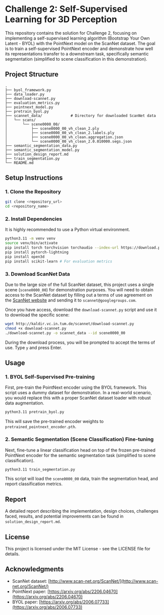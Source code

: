 # Challenge 2: Self-Supervised Learning for 3D Perception

This repository contains the solution for Challenge 2, focusing on implementing a self-supervised learning algorithm (Bootstrap Your Own Latent - BYOL) with the PointNext model on the ScanNet dataset. The goal is to train a self-supervised PointNext encoder and demonstrate how well its representations transfer to a downstream task, specifically semantic segmentation (simplified to scene classification in this demonstration).

## Project Structure

```
.
├── byol_framework.py
├── data_loader.py
├── download-scannet.py
├── evaluation_metrics.py
├── pointnext_model.py
├── pretrain_byol.py
├── scannet_data/             # Directory for downloaded ScanNet data
│   └── scans/
│       └── scene0000_00/
│           ├── scene0000_00_vh_clean_2.ply
│           ├── scene0000_00_vh_clean_2.labels.ply
│           ├── scene0000_00_vh_clean.aggregation.json
│           └── scene0000_00_vh_clean_2.0.010000.segs.json
├── semantic_segmentation_data.py
├── semantic_segmentation_model.py
├── solution_design_report.md
├── train_segmentation.py
└── README.md
```

## Setup Instructions

### 1. Clone the Repository

```bash
git clone <repository_url>
cd <repository_name>
```

### 2. Install Dependencies

It is highly recommended to use a Python virtual environment.

```bash
python3.11 -m venv venv
source venv/bin/activate
pip install torch torchvision torchaudio --index-url https://download.pytorch.org/whl/cpu
pip install pytorch-lightning
pip install open3d
pip install scikit-learn # For evaluation metrics
```

### 3. Download ScanNet Data

Due to the large size of the full ScanNet dataset, this project uses a single scene (`scene0000_00`) for demonstration purposes. You will need to obtain access to the ScanNet dataset by filling out a terms of use agreement on the [ScanNet website](http://www.scan-net.org/ScanNet/) and sending it to `scannet@googlegroups.com`.

Once you have access, download the `download-scannet.py` script and use it to download the specific scene:

```bash
wget http://kaldir.vc.in.tum.de/scannet/download-scannet.py
chmod +x download-scannet.py
./download-scannet.py -o scannet_data --id scene0000_00
```

During the download process, you will be prompted to accept the terms of use. Type `y` and press Enter.

## Usage

### 1. BYOL Self-Supervised Pre-training

First, pre-train the PointNext encoder using the BYOL framework. This script uses a dummy dataset for demonstration. In a real-world scenario, you would replace this with a proper ScanNet dataset loader with robust data augmentation.

```bash
python3.11 pretrain_byol.py
```

This will save the pre-trained encoder weights to `pretrained_pointnext_encoder.pth`.

### 2. Semantic Segmentation (Scene Classification) Fine-tuning

Next, fine-tune a linear classification head on top of the frozen pre-trained PointNext encoder for the semantic segmentation task (simplified to scene classification).

```bash
python3.11 train_segmentation.py
```

This script will load the `scene0000_00` data, train the segmentation head, and report classification metrics.

## Report

A detailed report describing the implementation, design choices, challenges faced, results, and potential improvements can be found in `solution_design_report.md`.

## License

This project is licensed under the MIT License - see the LICENSE file for details.

## Acknowledgments

*   ScanNet dataset: [http://www.scan-net.org/ScanNet/](http://www.scan-net.org/ScanNet/)
*   PointNext paper: [https://arxiv.org/abs/2206.04670](https://arxiv.org/abs/2206.04670)
*   BYOL paper: [https://arxiv.org/abs/2006.07733](https://arxiv.org/abs/2006.07733)


